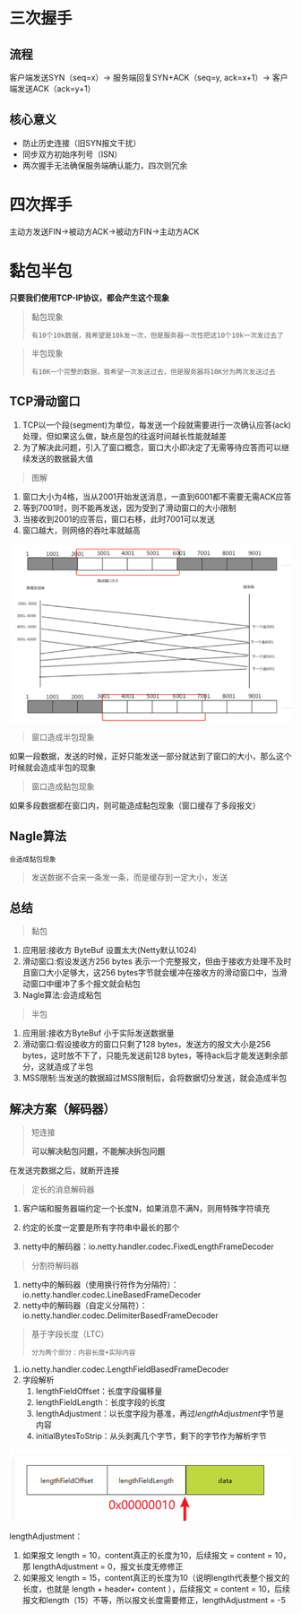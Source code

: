 #

# 三次握手

## 流程

客户端发送SYN（seq=x）→ 服务端回复SYN+ACK（seq=y, ack=x+1）→ 客户端发送ACK（ack=y+1）

## 核心意义

- 防止历史连接（旧SYN报文干扰）
- 同步双方初始序列号（ISN）
- 两次握手无法确保服务端确认能力，四次则冗余

# 四次挥手

主动方发送FIN→被动方ACK→被动方FIN→主动方ACK


# 黏包半包

**只要我们使用**<b id="blue">TCP-IP</b>**协议，都会产生这个现象**

> 黏包现象
>
> `有10个10k数据，我希望是10k发一次，但是服务器一次性把这10个10k一次发过去了`

> 半包现象
>
> `有10K一个完整的数据，我希望一次发送过去，但是服务器将10K分为两次发送过去`



## TCP滑动窗口

1. TCP以一个段(segment)为单位，每发送一个段就需要进行一次确认应答(ack)处理，但如果这么做，缺点是包的往返时间越长性能就越差
2. 为了解决此问题，引入了窗口概念，窗口大小即决定了无需等待应答而可以继续发送的数据最大值

> 图解

1. 窗口大小为4格，当从2001开始发送消息，一直到6001都不需要无需ACK应答
2. 等到7001时，则不能再发送，因为受到了滑动窗口的大小限制
3. 当接收到2001的应答后，窗口右移，此时7001可以发送
4. 窗口越大，则网络的吞吐率就越高

![image-20220504111610952](image/3-netty-advanc/image-20220504111610952.png)

> 窗口造成半包现象

如果一段数据，发送的时候，正好只能发送一部分就达到了窗口的大小，那么这个时候就会造成半包的现象

> 窗口造成黏包现象

如果多段数据都在窗口内，则可能造成黏包现象（窗口缓存了多段报文）

## Nagle算法

`会造成黏包现象`

> 发送数据不会来一条发一条，而是缓存到一定大小，发送

## 总结

> 黏包

1. 应用层:接收方 ByteBuf 设置太大(Netty默认1024)
2. 滑动窗口:假设发送方256 bytes 表示一个完整报文，但由于接收方处理不及时且窗口大小足够大，这256 bytes字节就会缓冲在接收方的滑动窗口中，当滑动窗口中缓冲了多个报文就会粘包
3. Nagle算法:会造成粘包

> 半包

1. 应用层:接收方ByteBuf 小于实际发送数据量
2. 滑动窗口:假设接收方的窗口只剩了128 bytes，发送方的报文大小是256 bytes，这时放不下了，只能先发送前128 bytes，等待ack后才能发送剩余部分，这就造成了半包
3. MSS限制:当发送的数据超过MSS限制后，会将数据切分发送，就会造成半包

## 解决方案（解码器）

> 短连接
>
> **可以解决粘包问题，不能解决拆包问题**

在发送完数据之后，就断开连接

> 定长的消息解码器

1. 客户端和服务器端约定一个长度N，如果消息不满N，则用特殊字符填充
2. 约定的长度一定要是所有字符串中最长的那个

3. netty中的解码器：io.netty.handler.codec.FixedLengthFrameDecoder

> 分割符解码器 

1. netty中的解码器（使用换行符作为分隔符）：io.netty.handler.codec.LineBasedFrameDecoder
2. netty中的解码器（自定义分隔符）：io.netty.handler.codec.DelimiterBasedFrameDecoder

> 基于字段长度（LTC）
>
> `分为两个部分：内容长度+实际内容`

1. io.netty.handler.codec.LengthFieldBasedFrameDecoder
2. 字段解析
   1.  lengthFieldOffset：长度字段偏移量
   2.  lengthFieldLength：长度字段的长度
   3.  lengthAdjustment：以长度字段为基准，再过*lengthAdjustment*字节是内容
   4.  initialBytesToStrip：从头剥离几个字节，剩下的字节作为解析字节

![image-20221029144921968](image/image-20221029144921968.png)

lengthAdjustment：

1. 如果报文 length = 10，content真正的长度为10，后续报文 = content = 10，那 lengthAdjustment = 0，报文长度无修修正
2. 如果报文 length = 15，content真正的长度为10（说明length代表整个报文的长度，也就是 length + header+ content ），后续报文 = content = 10，后续报文和length（15）不等，所以报文长度需要修正，lengthAdjustment = -5